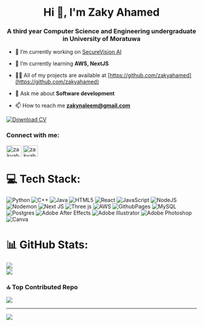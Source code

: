 <h1 align="center">Hi 👋, I'm Zaky Ahamed</h1>
<h3 align="center">A third year Computer Science and Engineering undergraduate in University of Moratuwa</h3>

- 🔭 I’m currently working on [SecureVision AI](https://github.com/BuddhimaB/SecureVisionAI.git)

- 🌱 I’m currently learning **AWS, NextJS**

- 👨‍💻 All of my projects are available at [https://github.com/zakyahamed](https://github.com/zakyahamed)

- 💬 Ask me about **Software development**

- 📫 How to reach me **zakynaleem@gmail.com**

[![Download CV](https://img.shields.io/badge/Download-CV-blue)](https://github.com/zakyahamed/my-repository/raw/main/cv.pdf)

<h3 align="left">Connect with me:</h3>
<p align="left">
<a href="https://linkedin.com/in/zakyahamed" target="blank"><img align="center" src="https://raw.githubusercontent.com/rahuldkjain/github-profile-readme-generator/master/src/images/icons/Social/linked-in-alt.svg" alt="zakyahamed" height="30" width="40" /></a>
<a href="https://www.hackerrank.com/zakyahamed" target="blank"><img align="center" src="https://raw.githubusercontent.com/rahuldkjain/github-profile-readme-generator/master/src/images/icons/Social/hackerrank.svg" alt="zakyahamed" height="30" width="40" /></a>
</p>


# 💻 Tech Stack:
![Python](https://img.shields.io/badge/python-3670A0?style=for-the-badge&logo=python&logoColor=ffdd54) 
![C++](https://img.shields.io/badge/c++-%2300599C.svg?style=for-the-badge&logo=c%2B%2B&logoColor=white) 
![Java](https://img.shields.io/badge/java-%23ED8B00.svg?style=for-the-badge&logo=openjdk&logoColor=white) 
![HTML5](https://img.shields.io/badge/html5-%23E34F26.svg?style=for-the-badge&logo=html5&logoColor=white)
![React](https://img.shields.io/badge/react-%2320232a.svg?style=for-the-badge&logo=react&logoColor=%2361DAFB)
![JavaScript](https://img.shields.io/badge/javascript-%23323330.svg?style=for-the-badge&logo=javascript&logoColor=%23F7DF1E) 
![NodeJS](https://img.shields.io/badge/node.js-6DA55F?style=for-the-badge&logo=node.js&logoColor=white)
![Nodemon](https://img.shields.io/badge/NODEMON-%23323330.svg?style=for-the-badge&logo=nodemon&logoColor=%BBDEAD) ![Next JS](https://img.shields.io/badge/Next-black?style=for-the-badge&logo=next.js&logoColor=white)  ![Three js](https://img.shields.io/badge/threejs-black?style=for-the-badge&logo=three.js&logoColor=white)
![AWS](https://img.shields.io/badge/AWS-%23FF9900.svg?style=for-the-badge&logo=amazon-aws&logoColor=white) ![GithubPages](https://img.shields.io/badge/github%20pages-121013?style=for-the-badge&logo=github&logoColor=white)   ![MySQL](https://img.shields.io/badge/mysql-4479A1.svg?style=for-the-badge&logo=mysql&logoColor=white) ![Postgres](https://img.shields.io/badge/postgres-%23316192.svg?style=for-the-badge&logo=postgresql&logoColor=white) ![Adobe After Effects](https://img.shields.io/badge/Adobe%20After%20Effects-9999FF.svg?style=for-the-badge&logo=Adobe%20After%20Effects&logoColor=white) ![Adobe Illustrator](https://img.shields.io/badge/adobe%20illustrator-%23FF9A00.svg?style=for-the-badge&logo=adobe%20illustrator&logoColor=white) ![Adobe Photoshop](https://img.shields.io/badge/adobe%20photoshop-%2331A8FF.svg?style=for-the-badge&logo=adobe%20photoshop&logoColor=white) ![Canva](https://img.shields.io/badge/Canva-%2300C4CC.svg?style=for-the-badge&logo=Canva&logoColor=white)
# 📊 GitHub Stats:

![](https://github-readme-streak-stats.herokuapp.com/?user=zakyahamed&theme=synthwave&hide_border=false)<br/>
![](https://github-readme-stats.vercel.app/api/top-langs/?username=zakyahamed&theme=synthwave&hide_border=false&include_all_commits=true&count_private=true&layout=compact)

### 🔝 Top Contributed Repo
![](https://github-contributor-stats.vercel.app/api?username=zakyahamed&limit=5&theme=dark&combine_all_yearly_contributions=true)

---
[![](https://visitcount.itsvg.in/api?id=zakyahamed&icon=0&color=0)](https://visitcount.itsvg.in)

<!-- Proudly created with GPRM ( https://gprm.itsvg.in ) -->
